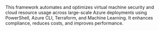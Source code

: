 This framework automates and optimizes virtual machine security and cloud resource usage across large-scale Azure deployments using PowerShell, Azure CLI, Terraform, and Machine Learning. It enhances compliance, reduces costs, and improves performance.

